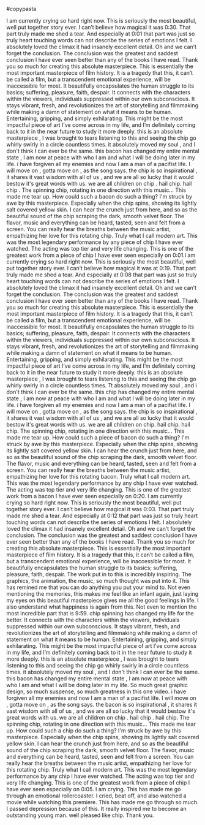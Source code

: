 #copypasta

I am currently crying so hard right now. This is seriously the most beautiful, well put together story ever. I can’t believe how magical it was 0:30. That part truly made me shed a tear. And especially at 0:01 that part was just so truly heart touching words can not describe the series of emotions I felt. I absolutely loved the climax it had insanely excellent detail. Oh and we can’t forget the conclusion. The conclusion was the greatest and saddest conclusion I have ever seen better than any of the books I have read. Thank you so much for creating this absolute masterpiece. This is essentially the most important masterpiece of film history. It is a tragedy that this, it can’t be called a film, but a transcendent emotional experience, will be inaccessible for most. It beautifully encapsulates the human struggle to its basics; suffering, pleasure, faith, despair. It connects with the characters within the viewers, individuals suppressed within our own subconscious. It stays vibrant, fresh, and revolutionizes the art of storytelling and filmmaking while making a damn of statement on what it means to be human. Entertaining, gripping, and simply exhilarating. This might be the most impactful piece of art I’ve come across in my life, and I’m definitely coming back to it in the near future to study it more deeply. this is an absolute masterpiece , I was brought to tears listening to this and seeing the chip go whirly swirly in a circle countless times. it absolutely moved my soul , and I don't think I can ever be the same. this bacon has changed my entire mental state , I am now at peace with who I am and what I will be doing later in my life. i have forgiven all my enemies and now I am a man of a pacifist life. I will move on , gotta move on , as the song says. the chip is so inspirational , it shares it vast wisdom with all of us , and we are all so lucky that it would bestow it's great words with us. we are all children on chip . hail chip. hail chip . The spinning chip, rotating in one direction with this music... This made me tear up. How could such a bacon do such a thing? I'm struck by awe by this masterpiece. Especially when the chip spins, showing its lightly salt covered yellow skin. I can hear the crunch just from here, and so as the beautiful sound of the chip scraping the dark, smooth velvet floor.  The flavor, music and everything can be heard, tasted, seen and felt from a screen. You can really hear the breaths between the music artist, empathizing her love for this rotating chip. Truly what I call modern art. This was the most legendary performance by any piece of chip I have ever watched. The acting was top tier and very life changing. This is one of the greatest work from a piece of chip I have ever seen especially on 0:01.I am currently crying so hard right now. This is seriously the most beautiful, well put together story ever. I can’t believe how magical it was at 0:19. That part truly made me shed a tear. And especially at 0:08 that part was just so truly heart touching words can not describe the series of emotions I felt. I absolutely loved the climax it had insanely excellent detail. Oh and we can’t forget the conclusion. The conclusion was the greatest and saddest conclusion I have ever seen better than any of the books I have read. Thank you so much for creating this absolute masterpiece. This is essentially the most important masterpiece of film history. It is a tragedy that this, it can’t be called a film, but a transcendent emotional experience, will be inaccessible for most. It beautifully encapsulates the human struggle to its basics; suffering, pleasure, faith, despair.  It connects with the characters within the viewers, individuals suppressed within our own subconscious. It stays vibrant, fresh, and revolutionizes the art of storytelling and filmmaking while making a damn of statement on what it means to be human. Entertaining, gripping, and simply exhilarating. This might be the most impactful piece of art I’ve come across in my life, and I’m definitely coming back to it in the near future to study it more deeply. this is an absolute masterpiece , I was brought to tears listening to this and seeing the chip go whirly swirly in a circle countless times. Tt absolutely moved my soul , and i don't think I can ever be the same. this chip has changed my entire mental state , I am now at peace with who I am and what I will be doing later in my life. i have forgiven all my enemies and now I am a man of a pacifist life. I will move on , gotta move on , as the song says. the chip is so inspirational , it shares it vast wisdom with all of us , and we are all so lucky that it would bestow it's great words with us. we are all children on chip. hail chip. hail chip. The spinning chip, rotating in one direction with this music... This made me tear up. How could such a piece of bacon do such a thing? I'm struck by awe by this masterpiece. Especially when the chip spins, showing its lightly salt covered yellow skin. I can hear the crunch just from here, and so as the beautiful sound of the chip scraping the dark, smooth velvet floor.  The flavor, music and everything can be heard, tasted, seen and felt from a screen. You can really hear the breaths between the music artist, empathizing her love for this rotating bacon. Truly what I call modern art. This was the most legendary performance by any chip I have ever watched. The acting was top tier and very life changing. This is one of the greatest work from a bacon I have ever seen especially on 0:20. I am currently crying so hard right now. This is seriously the most beautiful, well put together story ever. I can’t believe how magical it was 0:03. That part truly made me shed a tear. And especially at 0:12 that part was just so truly heart touching words can not describe the series of emotions I felt. I absolutely loved the climax it had insanely excellent detail. Oh and we can’t forget the conclusion. The conclusion was the greatest and saddest conclusion I have ever seen better than any of the books I have read. Thank you so much for creating this absolute masterpiece. This is essentially the most important masterpiece of film history. It is a tragedy that this, it can’t be called a film, but a transcendent emotional experience, will be inaccessible for most. It beautifully encapsulates the human struggle to its basics; suffering, pleasure, faith, despair. The work put in to this is incredibly inspiring. The graphics, the animation, the music, so much thought was put into it. This has remined me that you can do anything you put your mind to. Not even mentioning the memories, this makes me feel like an infant again, just laying my eyes on this beautiful masterpiece gives me all the good feelings in life. I also understand what happiness is again from this. Not even to mention the most incredible part that is 9:59. chip spinning has changed my life for the better. It connects with the characters within the viewers, individuals suppressed within our own subconscious. It stays vibrant, fresh, and revolutionizes the art of storytelling and filmmaking while making a damn of statement on what it means to be human. Entertaining, gripping, and simply exhilarating. This might be the most impactful piece of art I’ve come across in my life, and I’m definitely coming back to it in the near future to study it more deeply. this is an absolute masterpiece , I was brought to tears listening to this and seeing the chip go whirly swirly in a circle countless times. it absolutely moved my soul , and I don't think I can ever be the same. this bacon has changed my entire mental state , I am now at peace with who I am and what I will be doing later in my life. So much great graphic design, so much suspense, so much greatness in this one video. i have forgiven all my enemies and now I am a man of a pacifist life. I will move on , gotta move on , as the song says. the bacon is so inspirational , it shares it vast wisdom with all of us , and we are all so lucky that it would bestow it's great words with us. we are all children on chip . hail chip . hail chip. The spinning chip, rotating in one direction with this music... This made me tear up. How could such a chip do such a thing? I'm struck by awe by this masterpiece. Especially when the chip spins, showing its lightly salt covered yellow skin. I can hear the crunch just from here, and so as the beautiful sound of the chip scraping the dark, smooth velvet floor.  The flavor, music and everything can be heard, tasted, seen and felt from a screen. You can really hear the breaths between the music artist, empathizing her love for this rotating chip. Truly what I call modern art. This was the most legendary performance by any chip I have ever watched. The acting was top tier and very life changing. This is one of the greatest work from a piece of chip I have ever seen especially on 0:05. I am crying. This has made me go through an emotional rollercoaster. I cried, beat off, and also watched a movie while watching this premiere. This has made me go through so much. I passed depression because of this. It really inspired me to become an outstanding young man. well pleased like chip. Thank you.
